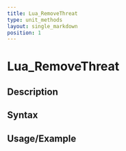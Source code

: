 ```yaml
---
title: Lua_RemoveThreat
type: unit_methods
layout: single_markdown
position: 1
---
```


# Lua_RemoveThreat

## Description

## Syntax

## Usage/Example


